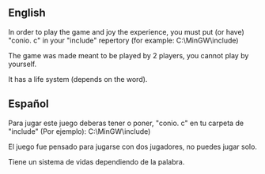 ## English

In order to play the game and joy the experience, you must put (or have) "conio. c" in your "include" repertory (for example: C:\MinGW\include)

The game was made meant to be played by 2 players, you cannot play by yourself.

It has a life system (depends on the word).

## Español

Para jugar este juego deberas tener o poner, "conio. c" en tu carpeta de "include" (Por ejemplo): C:\MinGW\include)

El juego fue pensado para jugarse con dos jugadores, no puedes jugar solo.

Tiene un sistema de vidas dependiendo de la palabra.
